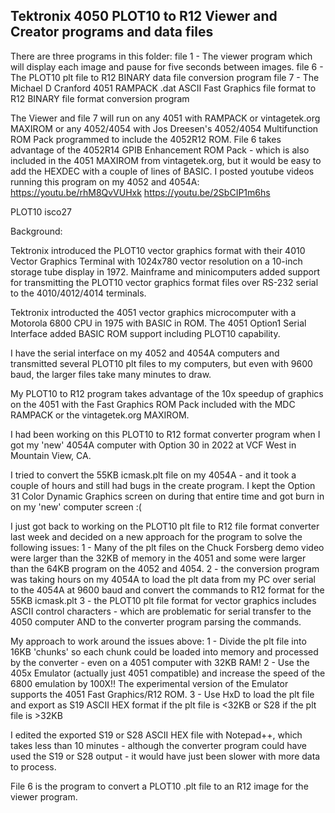 Tektronix 4050 PLOT10 to R12 Viewer and Creator programs and data files
-------------

There are three programs in this folder: file 1 - The viewer program which will display each image and pause for five seconds between images. file 6 - The PLOT10 plt file to R12 BINARY data file conversion program file 7 - The Michael D Cranford 4051 RAMPACK .dat ASCII Fast Graphics file format to R12 BINARY file format conversion program

The Viewer and file 7 will run on any 4051 with RAMPACK or vintagetek.org MAXIROM or any 4052/4054 with Jos Dreesen's 4052/4054 Multifunction ROM Pack programmed to include the 4052R12 ROM. File 6 takes advantage of the 4052R14 GPIB Enhancement ROM Pack - which is also included in the 4051 MAXIROM from vintagetek.org, but it would be easy to add the HEXDEC with a couple of lines of BASIC.
I posted youtube videos running this program on my 4052 and 4054A: https://youtu.be/rhM8QvVUHxk https://youtu.be/2SbCIP1m6hs

PLOT10 isco27

Background:

Tektronix introduced the PLOT10 vector graphics format with their 4010 Vector Graphics Terminal with 1024x780 vector resolution on a 10-inch storage tube display in 1972.
Mainframe and minicomputers added support for transmitting the PLOT10 vector graphics format files over RS-232 serial to the 4010/4012/4014 terminals.

Tektronix introducted the 4051 vector graphics microcomputer with a Motorola 6800 CPU in 1975 with BASIC in ROM. The 4051 Option1 Serial Interface added BASIC ROM support including PLOT10 capability.

I have the serial interface on my 4052 and 4054A computers and transmitted several PLOT10 plt files to my computers, but even with 9600 baud, the larger files take many minutes to draw.

My PLOT10 to R12 program takes advantage of the 10x speedup of graphics on the 4051 with the Fast Graphics ROM Pack included with the MDC RAMPACK or the vintagetek.org MAXIROM.

I had been working on this PLOT10 to R12 format converter program when I got my 'new' 4054A computer with Option 30 in 2022 at VCF West in Mountain View, CA.

I tried to convert the 55KB icmask.plt file on my 4054A - and it took a couple of hours and still had bugs in the create program. I kept the Option 31 Color Dynamic Graphics screen on during that entire time and got burn in on my 'new' computer screen :(

I just got back to working on the PLOT10 plt file to R12 file format converter last week and decided on a new approach for the program to solve the following issues: 1 - Many of the plt files on the Chuck Forsberg demo video were larger than the 32KB of memory in the 4051 and some were larger than the 64KB program on the 4052 and 4054. 2 - the conversion program was taking hours on my 4054A to load the plt data from my PC over serial to the 4054A at 9600 baud and convert the commands to R12 format for the 55KB icmask.plt 3 - the PLOT10 plt file format for vector graphics includes ASCII control characters - which are problematic for serial transfer to the 4050 computer AND to the converter program parsing the commands.

My approach to work around the issues above: 1 - Divide the plt file into 16KB 'chunks' so each chunk could be loaded into memory and processed by the converter - even on a 4051 computer with 32KB RAM! 2 - Use the 405x Emulator (actually just 4051 compatible) and increase the speed of the 6800 emulation by 100X!! The experimental version of the Emulator supports the 4051 Fast Graphics/R12 ROM. 3 - Use HxD to load the plt file and export as S19 ASCII HEX format if the plt file is <32KB or S28 if the plt file is >32KB

I edited the exported S19 or S28 ASCII HEX file with Notepad++, which takes less than 10 minutes - although the converter program could have used the S19 or S28 output - it would have just been slower with more data to process.

File 6 is the program to convert a PLOT10 .plt file to an R12 image for the viewer program.
